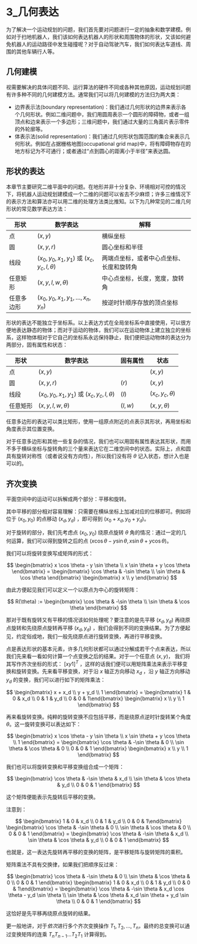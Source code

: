 # 3_几何表达

为了解决一个运动规划的问题，我们首先要对问题进行一定的抽象和数学建模。例如对于扫地机器人，我们该如何表达机器人的形状和周围物体的形状，又该如何避免机器人的运动路径中发生碰撞呢？对于自动驾驶汽车，我们如何表达车道线、周围的其他车辆行人等。

## 几何建模

视需要解决的具体问题不同、运行算法的硬件不同或各种其他原因，运动规划问题有许多种不同的几何建模方法。通常我们可以将几何建模的方法归为两大类：

* 边界表示法(boundary representation)：我们通过几何形状的边界来表示各个几何形状。例如二维问题中，我们用圆周表示一个圆形的障碍物，或者一组顶点和边来表示一个多边形；三维问题中，我们通过大量的三角面片表示零件的外轮廓等。
* 体表示法(solid representation)：我们通过几何形状包围范围的集合来表示几何形状。例如在占据栅格地图(occupational grid map)中，将有障碍物存在的地方标记为不可通行；或者通过“点到圆心的距离小于半径”来表达圆。

## 形状的表达

本章节主要研究二维平面中的问题。在地形并非十分复杂、环境相对可控的情况下，将机器人运动规划建模成一个二维的问题可以省去不少麻烦；许多三维情况下的表示方法和算法亦可以用二维的处理方法类比推知。以下为几种常见的二维几何形状的常见数学表达方法：

| 形状       | 数学表达                                           | 解释                                     |
| ---------- | -------------------------------------------------- | ---------------------------------------- |
| 点         | $(x, y)$                                           | 横纵坐标                                 |
| 圆         | $(x, y, r)$                                        | 圆心坐标和半径                           |
| 线段       | $(x_0, y_0, x_1, y_1)$  或 $(x_c, y_c, l, \theta)$ | 两端点坐标，或者中心点坐标、长度和旋转角 |
| 任意矩形   | $(x, y, l, w, \theta)$                             | 中心点坐标，长度，宽度，旋转角           |
| 任意多边形 | $(x_0, y_0, x_1, y_1, \dots, x_n, y_n)$            | 按逆时针顺序存放的顶点坐标               |

形状的表达不能独立于坐标系。以上表达方式在全局坐标系中直接使用，可以很方便地表达静态的物体；而对于运动的物体，我们可以在运动物体上建立独立的坐标系，这样物体相对于它自己的坐标系永远保持静止，我们便把运动物体的表达分为两部分，固有属性和状态：

| 形状     | 数学表达                                            | 固有属性        | 状态                 |
| -------- | --------------------------------------------------- | --------------- | -------------------- |
| 点       | $(x, y)$                                            |                 | $(x, y)$             |
| 圆       | $(x, y, r)$                                         | $(r)$           | $(x, y)$             |
| 线段     | $(x_0, y_0, x_1, y_1)$   或 $(x_c, y_c, l, \theta)$ | $(l)$           | $(x_c, y_c, \theta)$ |
| 任意矩形 | $(x, y, l, w, \theta)$                              | $(l, w)$  |      $(x, y, \theta)$        |

任意多边形的表达可以类比矩形，使用一组原点附近的点表示其形状，再用坐标和角度表示其位置变换。

对于任意多边形和其他一些复杂的情况，我们也可以用固有属性表达其形状，而用不多于横纵坐标与旋转角的三个量来表达它在二维空间中的状态。实际上，点和圆具有旋转对称性（或者说没有方向性），所以我们没有将 $\theta$ 记入状态，想计入也是可以的。

## 齐次变换

平面空间中的运动可以拆解成两个部分：平移和旋转。

其中平移的部分相对容易理解：只需要在横纵坐标上加减对应的位移即可。例如将位于 $(x_0, y_0)$ 的点移动 $(x_d, y_d)$ ，即可得到 $(x_0 + x_d, y_0 + y_d)$。

对于旋转的部分，我们先考虑点  $(x_0, y_0)$ 绕原点旋转 $\theta$ 角的情况：通过一定的几何运算，我们可以得到旋转之后的点 $(x \cos \theta - y \sin \theta, x \sin \theta + y \cos \theta)$。

我们可以将旋转变换写成矩阵的形式：

$$
 \begin{bmatrix} x \cos \theta - y \sin \theta \\ x \sin \theta + y \cos \theta \end{bmatrix} = \begin{bmatrix} \cos \theta & -\sin \theta \\ \sin \theta & \cos \theta \end{bmatrix}  \begin{bmatrix} x \\ y \end{bmatrix}
$$

由此方便起见我们可以定义一个以原点为中心的旋转矩阵：

$$
 R(\theta) := \begin{bmatrix} \cos \theta & -\sin \theta \\ \sin \theta & \cos \theta \end{bmatrix} 
$$

那对于既有旋转又有平移的情况该如何处理呢？要注意的是先平移 $(x_d, y_d)$ 再绕原点旋转和先绕原点旋转再平移 $(x_d, y_d)$ ，我们会得到不同的变换结果。为了方便起见，约定俗成地，我们一般先绕原点进行旋转变换，再进行平移变换。

点是表达形状的基本元素，许多几何形状都可以通过分解成若干个点来表达，所以我们先来看一看如何计算一个点变换之后的结果。对于一个任意点 $(x, y)$， 我们将其写作齐次坐标的形式： $[x y 1]^T$ ，这样的话我们便可以用矩阵乘法来表示平移变换和旋转变换。先来看平移变换，对于沿 $x$ 轴正方向移动 $x_d$ ，沿 $y$ 轴正方向移动 $y_d$ 的变换，我们可以进行如下的矩阵乘法：

$$
 \begin{bmatrix} x + x_d \\ y + y_d \\ 1 \end{bmatrix} = \begin{bmatrix} 1 & 0 & x_d \\ 0 & 1 & y_d \\ 0 & 0 & 1\end{bmatrix}  \begin{bmatrix} x \\ y \\ 1 \end{bmatrix}
$$

再来看旋转变换。纯粹的旋转变换不应包括平移，而是绕原点逆时针旋转某个角度 $\theta$。这一旋转变换可以表达如下：

$$
 \begin{bmatrix} x \cos \theta - y \sin \theta \\ x \sin \theta + y \cos \theta \\ 1 \end{bmatrix} = \begin{bmatrix} \cos \theta & -\sin \theta & 0 \\ \sin \theta & \cos \theta & 0 \\ 0 & 0 & 1 \end{bmatrix}  \begin{bmatrix} x \\ y \\ 1 \end{bmatrix}
$$

我们也可以将旋转变换和平移变换组合成一个矩阵：

$$
\begin{bmatrix} \cos \theta & -\sin \theta & x_d \\ \sin \theta & \cos \theta & y_d \\ 0 & 0 & 1 \end{bmatrix}
$$

这个矩阵便能表示先旋转后平移的变换。

注意到：

$$
\begin{bmatrix} 1 & 0 & x_d \\ 0 & 1 & y_d \\ 0 & 0 & 1\end{bmatrix} \begin{bmatrix} \cos \theta & -\sin \theta & 0 \\ \sin \theta & \cos \theta & 0 \\ 0 & 0 & 1 \end{bmatrix} = \begin{bmatrix} \cos \theta & -\sin \theta & x_d \\ \sin \theta & \cos \theta & y_d \\ 0 & 0 & 1 \end{bmatrix}
$$

也就是，这一表达先旋转再平移的变换的矩阵，是平移矩阵与旋转矩阵的乘积。

矩阵乘法不具有交换律，如果我们把顺序反过来：

$$
\begin{bmatrix} \cos \theta & -\sin \theta & 0 \\ \sin \theta & \cos \theta & 0 \\ 0 & 0 & 1 \end{bmatrix} \begin{bmatrix} 1 & 0 & x_d \\ 0 & 1 & y_d \\ 0 & 0 & 1\end{bmatrix} = \begin{bmatrix} \cos \theta & -\sin \theta & x_d \cos \theta - y_d \sin \theta \\ \sin \theta & \cos \theta & x_d \sin \theta + y_d \sin \theta \\ 0 & 0 & 1 \end{bmatrix}
$$

这恰好是先平移再绕原点旋转的结果。

更一般地讲，对于*依次*进行多个齐次变换操作 $T_1, T_2, \dots, T_n$，最终的总变换可以通过变换矩阵的连乘 $T_n T_{n-1} \dots T_2 T_1$ 计算得到。